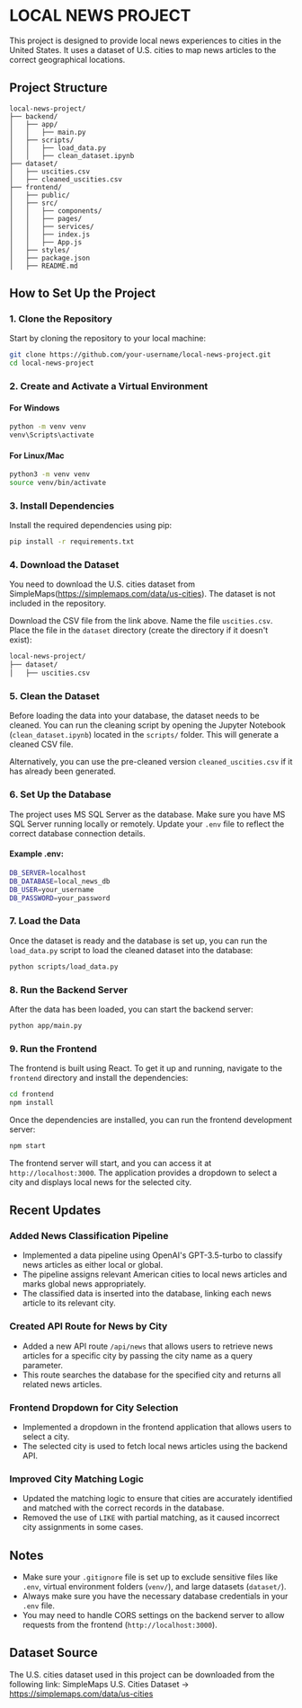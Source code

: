 # LOCAL NEWS PROJECT

This project is designed to provide local news experiences to cities in the United States. It uses a dataset of U.S. cities to map news articles to the correct geographical locations.

## Project Structure

```
local-news-project/
├── backend/
│   ├── app/
│   │   ├── main.py
│   ├── scripts/
│   │   ├── load_data.py
│   │   ├── clean_dataset.ipynb
├── dataset/
│   ├── uscities.csv
│   ├── cleaned_uscities.csv
├── frontend/
│   ├── public/
│   ├── src/
│   │   ├── components/
│   │   ├── pages/
│   │   ├── services/
│   │   ├── index.js
│   │   ├── App.js
│   ├── styles/
│   ├── package.json
│   ├── README.md
```

## How to Set Up the Project

### 1. Clone the Repository

Start by cloning the repository to your local machine:

```bash
git clone https://github.com/your-username/local-news-project.git
cd local-news-project
```

### 2. Create and Activate a Virtual Environment

#### For Windows

```bash
python -m venv venv
venv\Scripts\activate
```

#### For Linux/Mac

```bash
python3 -m venv venv
source venv/bin/activate
```

### 3. Install Dependencies

Install the required dependencies using pip:

```bash
pip install -r requirements.txt
```

### 4. Download the Dataset

You need to download the U.S. cities dataset from SimpleMaps(https://simplemaps.com/data/us-cities). The dataset is not included in the repository.

Download the CSV file from the link above.
Name the file `uscities.csv`.
Place the file in the `dataset` directory (create the directory if it doesn't exist):

```bash
local-news-project/
├── dataset/
│   ├── uscities.csv
```

### 5. Clean the Dataset

Before loading the data into your database, the dataset needs to be cleaned. You can run the cleaning script by opening the Jupyter Notebook (`clean_dataset.ipynb`) located in the `scripts/` folder. This will generate a cleaned CSV file.

Alternatively, you can use the pre-cleaned version `cleaned_uscities.csv` if it has already been generated.

### 6. Set Up the Database

The project uses MS SQL Server as the database. Make sure you have MS SQL Server running locally or remotely. Update your `.env` file to reflect the correct database connection details.

#### Example .env:

```bash
DB_SERVER=localhost
DB_DATABASE=local_news_db
DB_USER=your_username
DB_PASSWORD=your_password
```

### 7. Load the Data

Once the dataset is ready and the database is set up, you can run the `load_data.py` script to load the cleaned dataset into the database:

```bash
python scripts/load_data.py
```

### 8. Run the Backend Server

After the data has been loaded, you can start the backend server:

```bash
python app/main.py
```

### 9. Run the Frontend

The frontend is built using React. To get it up and running, navigate to the `frontend` directory and install the dependencies:

```bash
cd frontend
npm install
```

Once the dependencies are installed, you can run the frontend development server:

```bash
npm start
```

The frontend server will start, and you can access it at `http://localhost:3000`. The application provides a dropdown to select a city and displays local news for the selected city.

## Recent Updates

### Added News Classification Pipeline
- Implemented a data pipeline using OpenAI's GPT-3.5-turbo to classify news articles as either local or global.
- The pipeline assigns relevant American cities to local news articles and marks global news appropriately.
- The classified data is inserted into the database, linking each news article to its relevant city.

### Created API Route for News by City
- Added a new API route `/api/news` that allows users to retrieve news articles for a specific city by passing the city name as a query parameter.
- This route searches the database for the specified city and returns all related news articles.

### Frontend Dropdown for City Selection
- Implemented a dropdown in the frontend application that allows users to select a city.
- The selected city is used to fetch local news articles using the backend API.

### Improved City Matching Logic
- Updated the matching logic to ensure that cities are accurately identified and matched with the correct records in the database.
- Removed the use of `LIKE` with partial matching, as it caused incorrect city assignments in some cases.

## Notes
- Make sure your `.gitignore` file is set up to exclude sensitive files like `.env`, virtual environment folders (`venv/`), and large datasets (`dataset/`).
- Always make sure you have the necessary database credentials in your `.env` file.
- You may need to handle CORS settings on the backend server to allow requests from the frontend (`http://localhost:3000`).

## Dataset Source

The U.S. cities dataset used in this project can be downloaded from the following link:
SimpleMaps U.S. Cities Dataset -> https://simplemaps.com/data/us-cities
